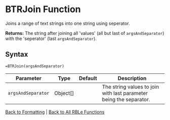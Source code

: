 # BTRJoin Function

Joins a range of text strings into one string using seperator.

**Returns:** The string after joining all 'values' (all but last of `argsAndSeparator`) with the 'seperator' (last `argsAndSeparator`).
## Syntax

```excel
=BTRJoin(argsAndSeparator)
```

Parameter | Type | Default | Description
---|---|---|---
`argsAndSeparator` | Object[] |  | The string values to join with last parameter being the separator.

[Back to Formatting](RBLeFormatting.md) | [Back to All RBLe Functions](RBLe.md#function-documentation)
